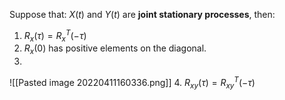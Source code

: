 Suppose that: $X(t)$ and $Y(t)$ are **joint stationary processes**, then:
1. $R_x(\tau) = R_x^T(-\tau)$
2. $R_x(0)$ has positive elements on the diagonal.
3. 
![[Pasted image 20220411160336.png]]
4. $R_{xy}(\tau) = R_{xy}^T(-\tau)$
